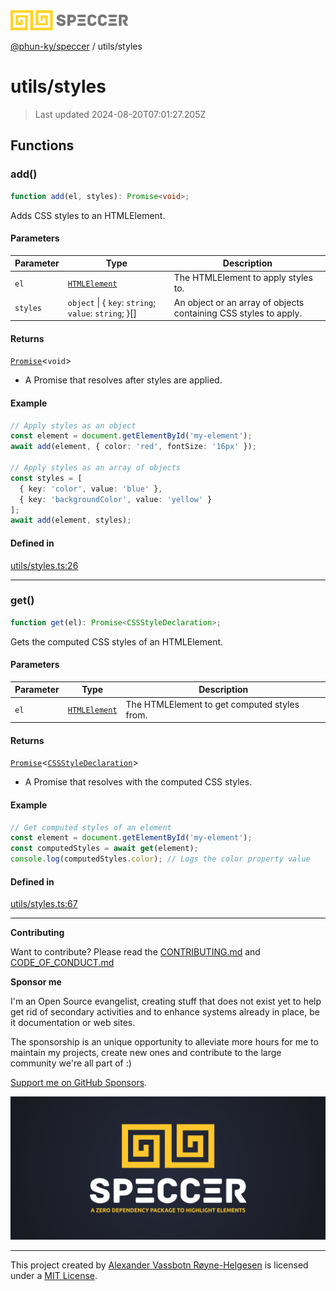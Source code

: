 <div>
  <img alt="SPECCER logo" src="https://raw.githubusercontent.com/phun-ky/speccer/main/public/logo-speccer-horizontal-colored-package.svg?raw=true" style="max-height:32px;" />
</div>

[@phun-ky/speccer](../README.md) / utils/styles

# utils/styles

> Last updated 2024-08-20T07:01:27.205Z

## Functions

### add()

```ts
function add(el, styles): Promise<void>;
```

Adds CSS styles to an HTMLElement.

#### Parameters

| Parameter | Type                                                                    | Description                                                      |
| --------- | ----------------------------------------------------------------------- | ---------------------------------------------------------------- |
| `el`      | [`HTMLElement`](https://developer.mozilla.org/docs/Web/API/HTMLElement) | The HTMLElement to apply styles to.                              |
| `styles`  | `object` \| \{ `key`: `string`; `value`: `string`; }\[]                 | An object or an array of objects containing CSS styles to apply. |

#### Returns

[`Promise`](https://developer.mozilla.org/docs/Web/JavaScript/Reference/Global_Objects/Promise)\<`void`>

- A Promise that resolves after styles are applied.

#### Example

```ts
// Apply styles as an object
const element = document.getElementById('my-element');
await add(element, { color: 'red', fontSize: '16px' });

// Apply styles as an array of objects
const styles = [
  { key: 'color', value: 'blue' },
  { key: 'backgroundColor', value: 'yellow' }
];
await add(element, styles);
```

#### Defined in

[utils/styles.ts:26](https://github.com/phun-ky/speccer/blob/main/src/utils/styles.ts#L26)

---

### get()

```ts
function get(el): Promise<CSSStyleDeclaration>;
```

Gets the computed CSS styles of an HTMLElement.

#### Parameters

| Parameter | Type                                                                    | Description                                  |
| --------- | ----------------------------------------------------------------------- | -------------------------------------------- |
| `el`      | [`HTMLElement`](https://developer.mozilla.org/docs/Web/API/HTMLElement) | The HTMLElement to get computed styles from. |

#### Returns

[`Promise`](https://developer.mozilla.org/docs/Web/JavaScript/Reference/Global_Objects/Promise)\<[`CSSStyleDeclaration`](https://developer.mozilla.org/docs/Web/API/CSSStyleDeclaration)>

- A Promise that resolves with the computed CSS styles.

#### Example

```ts
// Get computed styles of an element
const element = document.getElementById('my-element');
const computedStyles = await get(element);
console.log(computedStyles.color); // Logs the color property value
```

#### Defined in

[utils/styles.ts:67](https://github.com/phun-ky/speccer/blob/main/src/utils/styles.ts#L67)

---

**Contributing**

Want to contribute? Please read the [CONTRIBUTING.md](https://github.com/phun-ky/speccer/blob/main/CONTRIBUTING.md) and [CODE_OF_CONDUCT.md](https://github.com/phun-ky/speccer/blob/main/CODE_OF_CONDUCT.md)

**Sponsor me**

I'm an Open Source evangelist, creating stuff that does not exist yet to help get rid of secondary activities and to enhance systems already in place, be it documentation or web sites.

The sponsorship is an unique opportunity to alleviate more hours for me to maintain my projects, create new ones and contribute to the large community we're all part of :)

[Support me on GitHub Sponsors](https://github.com/sponsors/phun-ky).

![Speccer banner, with logo and slogan: A zero dependency package to highlight elements](https://github.com/phun-ky/speccer/blob/main/public/speccer-banner.png?raw=true)

---

This project created by [Alexander Vassbotn Røyne-Helgesen](http://phun-ky.net) is licensed under a [MIT License](https://choosealicense.com/licenses/mit/).
